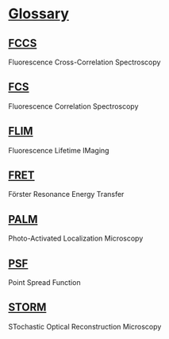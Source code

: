 # [Glossary](#glossary)

## [FCCS](#fccs)

Fluorescence Cross-Correlation Spectroscopy

## [FCS](#fcs)

Fluorescence Correlation Spectroscopy

## [FLIM](#flim)

Fluorescence Lifetime IMaging

## [FRET](#fret)

Förster Resonance Energy Transfer

## [PALM](#palm)

Photo-Activated Localization Microscopy

## [PSF](#psf)

Point Spread Function

## [STORM](#storm)

<!--{ "aliases": "PALM" }-->

STochastic Optical Reconstruction Microscopy
